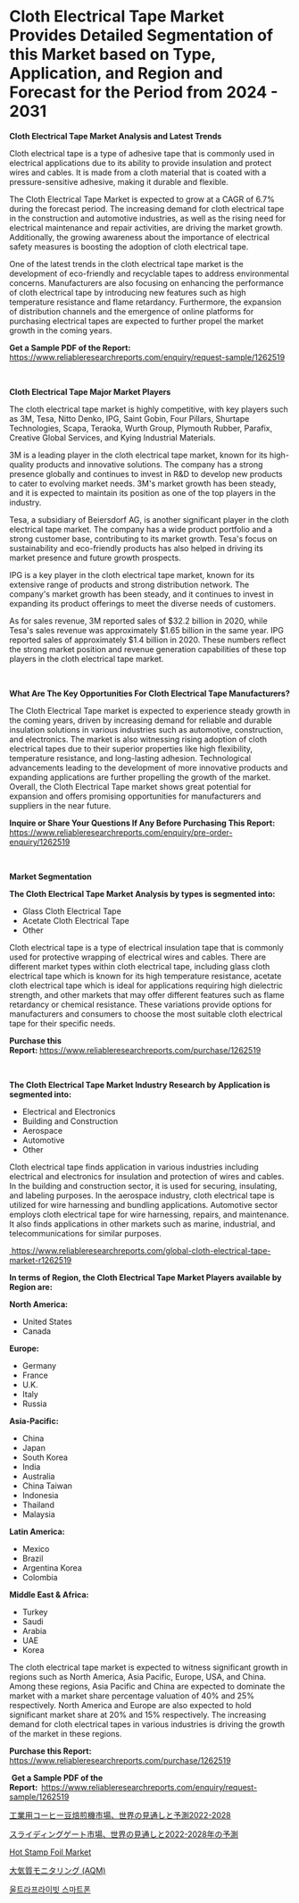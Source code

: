 <p><h1>Cloth Electrical Tape Market Provides Detailed Segmentation of this Market based on Type, Application, and Region and Forecast for the Period from 2024 - 2031</h1></p><p><strong>Cloth Electrical Tape Market Analysis and Latest Trends</strong></p>
<p><p>Cloth electrical tape is a type of adhesive tape that is commonly used in electrical applications due to its ability to provide insulation and protect wires and cables. It is made from a cloth material that is coated with a pressure-sensitive adhesive, making it durable and flexible.</p><p>The Cloth Electrical Tape Market is expected to grow at a CAGR of 6.7% during the forecast period. The increasing demand for cloth electrical tape in the construction and automotive industries, as well as the rising need for electrical maintenance and repair activities, are driving the market growth. Additionally, the growing awareness about the importance of electrical safety measures is boosting the adoption of cloth electrical tape.</p><p>One of the latest trends in the cloth electrical tape market is the development of eco-friendly and recyclable tapes to address environmental concerns. Manufacturers are also focusing on enhancing the performance of cloth electrical tape by introducing new features such as high temperature resistance and flame retardancy. Furthermore, the expansion of distribution channels and the emergence of online platforms for purchasing electrical tapes are expected to further propel the market growth in the coming years.</p></p>
<p><strong>Get a Sample PDF of the Report:&nbsp;</strong> <a href="https://www.reliableresearchreports.com/enquiry/request-sample/1262519">https://www.reliableresearchreports.com/enquiry/request-sample/1262519</a></p>
<p>&nbsp;</p>
<p><strong>Cloth Electrical Tape Major Market Players</strong></p>
<p><p>The cloth electrical tape market is highly competitive, with key players such as 3M, Tesa, Nitto Denko, IPG, Saint Gobin, Four Pillars, Shurtape Technologies, Scapa, Teraoka, Wurth Group, Plymouth Rubber, Parafix, Creative Global Services, and Kying Industrial Materials. </p><p>3M is a leading player in the cloth electrical tape market, known for its high-quality products and innovative solutions. The company has a strong presence globally and continues to invest in R&D to develop new products to cater to evolving market needs. 3M's market growth has been steady, and it is expected to maintain its position as one of the top players in the industry.</p><p>Tesa, a subsidiary of Beiersdorf AG, is another significant player in the cloth electrical tape market. The company has a wide product portfolio and a strong customer base, contributing to its market growth. Tesa's focus on sustainability and eco-friendly products has also helped in driving its market presence and future growth prospects.</p><p>IPG is a key player in the cloth electrical tape market, known for its extensive range of products and strong distribution network. The company's market growth has been steady, and it continues to invest in expanding its product offerings to meet the diverse needs of customers.</p><p>As for sales revenue, 3M reported sales of $32.2 billion in 2020, while Tesa's sales revenue was approximately $1.65 billion in the same year. IPG reported sales of approximately $1.4 billion in 2020. These numbers reflect the strong market position and revenue generation capabilities of these top players in the cloth electrical tape market.</p></p>
<p>&nbsp;</p>
<p><strong>What Are The Key Opportunities For Cloth Electrical Tape Manufacturers?</strong></p>
<p><p>The Cloth Electrical Tape market is expected to experience steady growth in the coming years, driven by increasing demand for reliable and durable insulation solutions in various industries such as automotive, construction, and electronics. The market is also witnessing rising adoption of cloth electrical tapes due to their superior properties like high flexibility, temperature resistance, and long-lasting adhesion. Technological advancements leading to the development of more innovative products and expanding applications are further propelling the growth of the market. Overall, the Cloth Electrical Tape market shows great potential for expansion and offers promising opportunities for manufacturers and suppliers in the near future.</p></p>
<p><strong>Inquire or Share Your Questions If Any Before Purchasing This Report:</strong> <a href="https://www.reliableresearchreports.com/enquiry/pre-order-enquiry/1262519">https://www.reliableresearchreports.com/enquiry/pre-order-enquiry/1262519</a></p>
<p>&nbsp;</p>
<p><strong>Market Segmentation</strong></p>
<p><strong>The Cloth Electrical Tape Market Analysis by types is segmented into:</strong></p>
<p><ul><li>Glass Cloth Electrical Tape</li><li>Acetate Cloth Electrical Tape</li><li>Other</li></ul></p>
<p><p>Cloth electrical tape is a type of electrical insulation tape that is commonly used for protective wrapping of electrical wires and cables. There are different market types within cloth electrical tape, including glass cloth electrical tape which is known for its high temperature resistance, acetate cloth electrical tape which is ideal for applications requiring high dielectric strength, and other markets that may offer different features such as flame retardancy or chemical resistance. These variations provide options for manufacturers and consumers to choose the most suitable cloth electrical tape for their specific needs.</p></p>
<p><strong>Purchase this Report:&nbsp;</strong><a href="https://www.reliableresearchreports.com/purchase/1262519">https://www.reliableresearchreports.com/purchase/1262519</a></p>
<p>&nbsp;</p>
<p><strong>The Cloth Electrical Tape Market Industry Research by Application is segmented into:</strong></p>
<p><ul><li>Electrical and Electronics</li><li>Building and Construction</li><li>Aerospace</li><li>Automotive</li><li>Other</li></ul></p>
<p><p>Cloth electrical tape finds application in various industries including electrical and electronics for insulation and protection of wires and cables. In the building and construction sector, it is used for securing, insulating, and labeling purposes. In the aerospace industry, cloth electrical tape is utilized for wire harnessing and bundling applications. Automotive sector employs cloth electrical tape for wire harnessing, repairs, and maintenance. It also finds applications in other markets such as marine, industrial, and telecommunications for similar purposes.</p></p>
<p><a href="https://www.reliableresearchreports.com/global-cloth-electrical-tape-market-r1262519">&nbsp;https://www.reliableresearchreports.com/global-cloth-electrical-tape-market-r1262519</a></p>
<p><strong>In terms of Region, the Cloth Electrical Tape Market Players available by Region are:</strong></p>
<p>
    <p> <strong> North America: </strong>
        <ul>
            <li>United States</li>
            <li>Canada</li>
        </ul>
        </p> 
    <p> <strong> Europe: </strong>
        <ul>
            <li>Germany</li>
            <li>France</li>
            <li>U.K.</li>
            <li>Italy</li>
            <li>Russia</li>
        </ul>
        </p> 
    <p> <strong> Asia-Pacific: </strong>
        <ul>
            <li>China</li>
            <li>Japan</li>
            <li>South Korea</li>
            <li>India</li>
            <li>Australia</li>
            <li>China Taiwan</li>
            <li>Indonesia</li>
            <li>Thailand</li>
            <li>Malaysia</li>
        </ul>
        </p> 
    <p> <strong> Latin America: </strong>
        <ul>
            <li>Mexico</li>
            <li>Brazil</li>
            <li>Argentina Korea</li>
            <li>Colombia</li>
        </ul>
        </p> 
    <p> <strong> Middle East & Africa: </strong>
        <ul>
            <li>Turkey</li>
            <li>Saudi</li>
            <li>Arabia</li>
            <li>UAE</li>
            <li>Korea</li>
        </ul>
    </p>
    </p>
<p><p>The cloth electrical tape market is expected to witness significant growth in regions such as North America, Asia Pacific, Europe, USA, and China. Among these regions, Asia Pacific and China are expected to dominate the market with a market share percentage valuation of 40% and 25% respectively. North America and Europe are also expected to hold significant market share at 20% and 15% respectively. The increasing demand for cloth electrical tapes in various industries is driving the growth of the market in these regions.</p></p>
<p><strong>Purchase this Report: </strong><a href="https://www.reliableresearchreports.com/purchase/1262519">https://www.reliableresearchreports.com/purchase/1262519</a></p>
<p>&nbsp;<strong>Get a Sample PDF of the Report:&nbsp;&nbsp;</strong><a href="https://www.reliableresearchreports.com/enquiry/request-sample/1262519">https://www.reliableresearchreports.com/enquiry/request-sample/1262519</a></p>
<p><strong></strong></p>
<p><p><a href="https://medium.com/@rylanaufman56456/%E7%94%A3%E6%A5%AD%E7%94%A8%E3%82%B3%E3%83%BC%E3%83%92%E3%83%BC%E8%B1%86%E7%84%99%E7%85%8E%E6%A9%9F%E5%B8%82%E5%A0%B4-%E3%82%B0%E3%83%AD%E3%83%BC%E3%83%90%E3%83%AB%E5%B1%95%E6%9C%9B%E3%81%A82022%E5%B9%B4%E3%81%8B%E3%82%892028%E5%B9%B4%E3%81%AE%E4%BA%88%E6%B8%AC%E5%B8%82%E5%A0%B4%E3%83%AC%E3%83%9D%E3%83%BC%E3%83%88-%E8%A3%BD%E5%93%81%E3%82%BF%E3%82%A4%E3%83%97-%E3%83%89%E3%83%A9%E3%83%A0%E3%82%AA%E3%83%BC%E3%83%96%E3%83%B3-%E6%B5%81%E5%8B%95%E5%BA%8A%E3%83%99%E3%83%BC%E3%82%AD%E3%83%B3%E3%82%B0-%E9%81%A0%E5%BF%83%E5%88%86%E9%9B%A2%E6%A9%9F-%E3%81%9D%E3%81%AE%E4%BB%96-%E3%82%A8%E3%83%B3%E3%83%89%E3%83%A6%E3%83%BC%E3%82%B9-%E3%82%B3%E3%83%BC%E3%83%92%E3%83%BC%E3%83%AD%E3%83%BC%E3%82%B9%E3%82%BF%E3%83%BC-%E3%82%B3%E3%83%BC%E3%83%92%E3%83%BC%E3%82%B7-76650e68c9f3">工業用コーヒー豆焙煎機市場、世界の見通しと予測2022-2028</a></p><p><a href="https://medium.com/@rylanaufman56456/%E3%82%B9%E3%83%A9%E3%82%A4%E3%83%87%E3%82%A3%E3%83%B3%E3%82%B0%E3%82%B2%E3%83%BC%E3%83%88%E5%B8%82%E5%A0%B4-2022%E5%B9%B4%E3%81%8B%E3%82%892028%E5%B9%B4%E3%81%BE%E3%81%A7%E3%81%AE%E3%82%B0%E3%83%AD%E3%83%BC%E3%83%90%E3%83%AB%E5%B1%95%E6%9C%9B%E3%81%A8%E4%BA%88%E6%B8%AC-2024%E5%B9%B4%E3%81%8B%E3%82%892031%E5%B9%B4%E3%81%BE%E3%81%A7%E3%81%AE%E5%B8%82%E5%A0%B4%E5%B1%95%E6%9C%9B%E3%81%A8%E4%BA%88%E6%B8%AC-2489298ad599">スライディングゲート市場、世界の見通しと2022-2028年の予測</a></p><p><a href="https://github.com/mdhefjumiah/Market-Research-Report-List-1/blob/main/hot-stamp-foil-market.md">Hot Stamp Foil Market</a></p><p><a href="https://github.com/KaliMetz2023/Market-Research-Report-List-1/blob/main/8971982134621.md">大気質モニタリング (AQM)</a></p><p><a href="https://medium.com/@ineskuvalis/%EA%B8%80%EB%A1%9C%EB%B2%8C-%EC%B4%88%EB%B9%84%EB%B0%80-%EC%8A%A4%EB%A7%88%ED%8A%B8%ED%8F%B0-%EC%8B%9C%EC%9E%A5-%EA%B7%9C%EB%AA%A8%EB%8A%94-%EC%82%B0%EC%97%85-%EC%98%88%EC%B8%A1%EC%97%90-%EB%94%B0%EB%A5%B4%EB%A9%B4-2024%EB%85%84%EB%B6%80%ED%84%B0-2031%EB%85%84%EA%B9%8C%EC%A7%80-%EC%9D%98-%EC%97%B0%ED%8F%89%EA%B7%A0-%EC%84%B1%EC%9E%A5%EB%A5%A0%EC%9D%84-%EA%B2%BD%ED%97%98%ED%95%A0-%EA%B2%83%EC%9C%BC%EB%A1%9C-%EC%98%88%EC%83%81%EB%90%A9%EB%8B%88%EB%8B%A4-452aeaf6e297">울트라프라이빗 스마트폰</a></p></p>